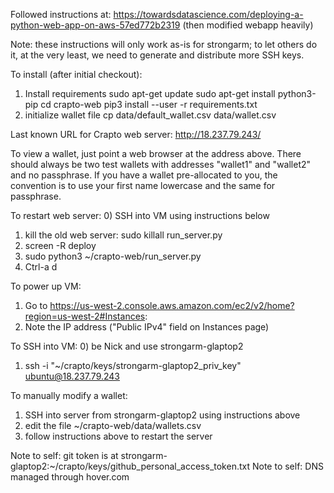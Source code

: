 Followed instructions at: https://towardsdatascience.com/deploying-a-python-web-app-on-aws-57ed772b2319
(then modified webapp heavily)

Note: these instructions will only work as-is for strongarm; to let others do it, at the very least, we need to generate and distribute more SSH keys.

To install (after initial checkout):
1) Install requirements
sudo apt-get update
sudo apt-get install python3-pip
cd crapto-web
pip3 install --user -r requirements.txt
2) initialize wallet file
cp data/default_wallet.csv data/wallet.csv

Last known URL for Crapto web server: http://18.237.79.243/

To view a wallet, just point a web browser at the address above. There should always be two test wallets with addresses "wallet1" and "wallet2" and no passphrase. If you have a wallet pre-allocated to you, the convention is to use your first name lowercase and the same for passphrase.

To restart web server:
0) SSH into VM using instructions below
1) kill the old web server: sudo killall run_server.py
2) screen -R deploy
3) sudo python3 ~/crapto-web/run_server.py
4) Ctrl-a d

To power up VM:
1) Go to https://us-west-2.console.aws.amazon.com/ec2/v2/home?region=us-west-2#Instances:
2) Note the IP address ("Public IPv4" field on Instances page)

To SSH into VM:
0) be Nick and use strongarm-glaptop2
1) ssh -i "~/crapto/keys/strongarm-glaptop2_priv_key" ubuntu@18.237.79.243

To manually modify a wallet:
1) SSH into server from strongarm-glaptop2 using instructions above
2) edit the file ~/crapto-web/data/wallets.csv
3) follow instructions above to restart the server

Note to self: git token is at strongarm-glaptop2:~/crapto/keys/github_personal_access_token.txt
Note to self: DNS managed through hover.com
